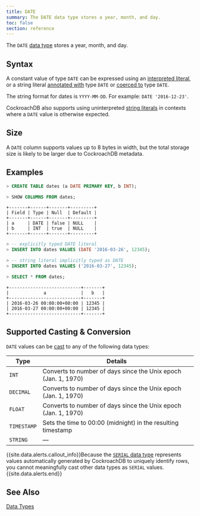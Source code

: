 ```yaml
---
title: DATE
summary: The DATE data type stores a year, month, and day.
toc: false
section: reference
---
```


The `DATE` [data type](data-types.html) stores a year, month, and day.

<div id="toc"></div>

## Syntax

A constant value of type `DATE` can be expressed using an
[interpreted literal](sql-constants.html#interpreted-literals), or a
string literal
[annotated with](sql-expressions.html#explicitly-typed-expressions)
type `DATE` or
[coerced to](sql-expressions.html#explicit-type-coercions) type
`DATE`.

The string format for dates is `YYYY-MM-DD`. For example: `DATE '2016-12-23'`.

CockroachDB also supports using uninterpreted
[string literals](sql-constants.html#string-literals) in contexts
where a `DATE` value is otherwise expected.

## Size

A `DATE` column supports values up to 8 bytes in width, but the total storage size is likely to be larger due to CockroachDB metadata.

## Examples

~~~ sql
> CREATE TABLE dates (a DATE PRIMARY KEY, b INT);

> SHOW COLUMNS FROM dates;
~~~
~~~
+-------+------+-------+---------+
| Field | Type | Null  | Default |
+-------+------+-------+---------+
| a     | DATE | false | NULL    |
| b     | INT  | true  | NULL    |
+-------+------+-------+---------+
~~~
~~~ sql
> -- explicitly typed DATE literal
> INSERT INTO dates VALUES (DATE '2016-03-26', 12345);

> -- string literal implicitly typed as DATE
> INSERT INTO dates VALUES ('2016-03-27', 12345);

> SELECT * FROM dates;
~~~
~~~
+---------------------------+-------+
|             a             |   b   |
+---------------------------+-------+
| 2016-03-26 00:00:00+00:00 | 12345 |
| 2016-03-27 00:00:00+00:00 | 12345 |
+---------------------------+-------+
~~~

## Supported Casting & Conversion

`DATE` values can be [cast](data-types.html#data-type-conversions-casts) to any of the following data types:

Type | Details
-----|--------
`INT` | Converts to number of days since the Unix epoch (Jan. 1, 1970)
`DECIMAL` | Converts to number of days since the Unix epoch (Jan. 1, 1970)
`FLOAT` | Converts to number of days since the Unix epoch (Jan. 1, 1970)
`TIMESTAMP` | Sets the time to 00:00 (midnight) in the resulting timestamp
`STRING` | ––

{{site.data.alerts.callout_info}}Because the <a href="serial.html"><code>SERIAL</code> data type</a> represents values automatically generated by CockroachDB to uniquely identify rows, you cannot meaningfully cast other data types as <code>SERIAL</code> values.{{site.data.alerts.end}}

## See Also

[Data Types](data-types.html)
